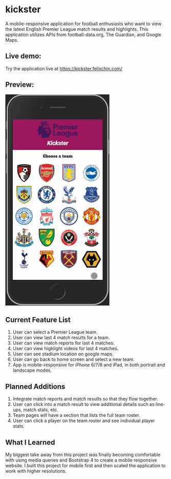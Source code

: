 # kickster

A mobile-responsive application for football enthusiasts who want to view the latest English Premier League match results and highlights. This application utilizes APIs from football-data.org, The Guardian, and Google Maps.

## Live demo:

Try the application live at https://kickster.felixchin.com/

## Preview:

![kickster](./kickster.gif )

## Current Feature List

1. User can select a Premier League team.
2. User can view last 4 match results for a team.
3. User can view match reports for last 4 matches.
4. User can view highlight videos for last 4 matches.
5. User can see stadium location on google maps.
6. User can go back to home screen and select a new team.
7. App is mobile-responsive for iPhone 6/7/8 and iPad, in both portrait and landscape modes.

## Planned Additions

1. Integrate match reports and match results so that they flow together.
2. User can click into a match result to view additional details such as line-ups, match stats, etc.
3. Team pages will have a section that lists the full team roster.
4. User can click a player on the team roster and see individual player stats.

## What I Learned

My biggest take away from this project was finally becoming comfortable with using media queries and Bootstrap 4 to create a mobile responsive website. I built this project for mobile first and then scaled the application to work with higher resolutions.
